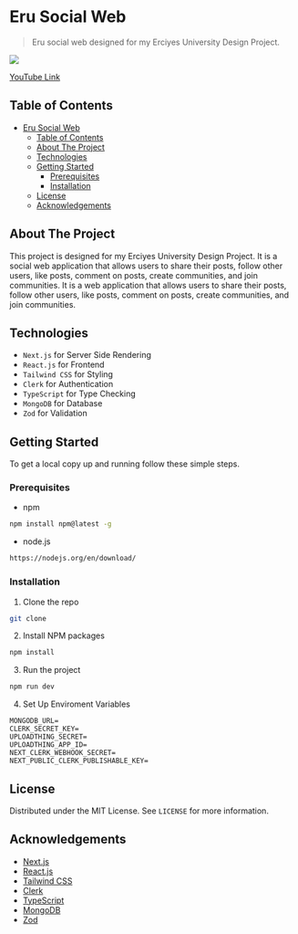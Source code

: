 # Eru Social Web
> Eru social web designed for my Erciyes University Design Project.


<a href="https://www.youtube.com/watch?v=3gyEawR3KL4">
  <img src="https://github.com/burakboduroglu/eru-social-web-app/assets/80620802/b5173878-5bc4-45ad-87fc-43a4fdab0b09" />
  <p>YouTube Link</p>
</a>

## Table of Contents
- [Eru Social Web](#eru-social-web)
  - [Table of Contents](#table-of-contents)
  - [About The Project](#about-the-project)
  - [Technologies](#technologies)
  - [Getting Started](#getting-started)
    - [Prerequisites](#prerequisites)
    - [Installation](#installation)
  - [License](#license)
  - [Acknowledgements](#acknowledgements)

## About The Project
This project is designed for my Erciyes University Design Project. It is a social web application that allows users to share their posts, follow other users, like posts, comment on posts, create communities, and join communities. It is a web application that allows users to share their posts, follow other users, like posts, comment on posts, create communities, and join communities.

## Technologies
- `Next.js` for Server Side Rendering
- `React.js` for Frontend
- `Tailwind CSS` for Styling
- `Clerk` for Authentication
- `TypeScript` for Type Checking
- `MongoDB` for Database
- `Zod` for Validation

## Getting Started
To get a local copy up and running follow these simple steps.

### Prerequisites
* npm
```sh
npm install npm@latest -g
```
* node.js
```sh
https://nodejs.org/en/download/
```

### Installation
1. Clone the repo
```sh
git clone
```
2. Install NPM packages
```sh
npm install
```
3. Run the project
```sh
npm run dev
```

4. Set Up Enviroment Variables
```.env
MONGODB_URL=
CLERK_SECRET_KEY=
UPLOADTHING_SECRET=
UPLOADTHING_APP_ID=
NEXT_CLERK_WEBHOOK_SECRET=
NEXT_PUBLIC_CLERK_PUBLISHABLE_KEY=
```

## License
Distributed under the MIT License. See `LICENSE` for more information.

## Acknowledgements
* [Next.js](https://nextjs.org/)
* [React.js](https://reactjs.org/)
* [Tailwind CSS](https://tailwindcss.com/)
* [Clerk](https://clerk.dev/)
* [TypeScript](https://www.typescriptlang.org/)
* [MongoDB](https://www.mongodb.com/)
* [Zod](https://zod.dev/)
